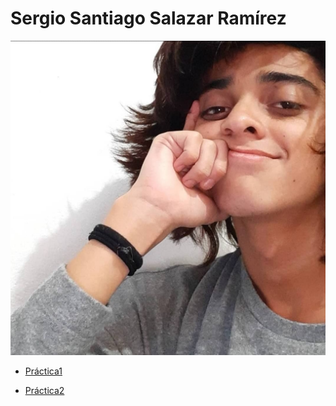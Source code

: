 # **Sergio Santiago Salazar Ramírez**

![foto](/Fotos/fotomia.jpg)

- [Práctica1](https://github.com/sssccv/Practicas_SergioSalazar_DesarrolloWeb/blob/main/practica-1.md)

- [Práctica2](https://github.com/sssccv/Practicas_SergioSalazar_DesarrolloWeb/blob/main/practica-2.md)